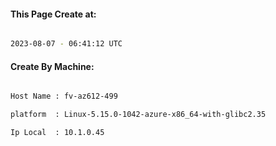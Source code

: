 
   
#### This Page Create at:

```bash

2023-08-07 - 06:41:12 UTC

```

#### Create By Machine:

```bash

Host Name : fv-az612-499

platform  : Linux-5.15.0-1042-azure-x86_64-with-glibc2.35

Ip Local  : 10.1.0.45

```

